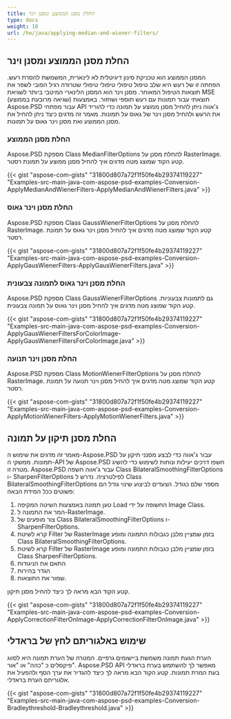 ```yaml
---
title: החלת מסנן הממוצע ומסנן וינר
type: docs
weight: 10
url: /he/java/applying-median-and-wiener-filters/
---
```


## **החלת מסנן הממוצע ומסנן וינר**
המסנן הממוצע הוא טכניקת סינון דיגיטלית לא לינארית, המשמשת להסרת רעש. הפחתה זו של רעש היא שלב טיפול טיפולי טיפולי טיפולי שטרודה רגיל הפובי לשפר את תוצאות הטיפול המאוחר. מסנן וינר הוא המסנן הלינארי המיטבי ביותר לשגיאת MSE (שגיאה מרובעת בממוצע) תוצאתי עבור תמונות עם רעש תוספי ושחזור. באמצעות Aspose.PSD עבור מפתחי API ג'אווה ניתן להחיל מסנן ממוצע על תמונה כדי להוריד את הרעש ולהחיל מסנן וינר של גאוס על תמונות. מאמר זה מדגים כיצד ניתן להחיל את מסנן הממוצע ואת מסנן וינר גאוס על תמונות.

### **החלת מסנן הממוצע**
Aspose.PSD מספקת Class MedianFilterOptions להחלת מסנן על RasterImage. קטע הקוד שמוצג מטה מדגים איך להחיל מסנן ממוצע על תמונת רסטר.

{{< gist "aspose-com-gists" "31800d807a72f1f50fe4b29374119227" "Examples-src-main-java-com-aspose-psd-examples-Conversion-ApplyMedianAndWienerFilters-ApplyMedianAndWienerFilters.java" >}}

### **החלת מסנן וינר גאוס**
Aspose.PSD מספקת Class GaussWienerFilterOptions להחלת מסנן על RasterImage. קטע הקוד שמוצג מטה מדגים איך להחיל מסנן וינר גאוס על תמונת רסטר.

{{< gist "aspose-com-gists" "31800d807a72f1f50fe4b29374119227" "Examples-src-main-java-com-aspose-psd-examples-Conversion-ApplyGausWienerFilters-ApplyGausWienerFilters.java" >}}

### **החלת מסנן וינר גאוס לתמונה צבעונית**
Aspose.PSD מספקת Class GaussWienerFilterOptions גם לתמונות צבעוניות. קטע הקוד שמוצג מטה מדגים איך להחיל מסנן וינר גאוס על תמונה צבעונית.

{{< gist "aspose-com-gists" "31800d807a72f1f50fe4b29374119227" "Examples-src-main-java-com-aspose-psd-examples-Conversion-ApplyGausWienerFiltersForColorImage-ApplyGausWienerFiltersForColorImage.java" >}}

### **החלת מסנן וינר תנועה**
Aspose.PSD מספקת Class MotionWienerFilterOptions להחלת מסנן על RasterImage. קטע הקוד שמוצג מטה מדגים איך להחיל מסנן וינר תנועה על תמונת רסטר.

{{< gist "aspose-com-gists" "31800d807a72f1f50fe4b29374119227" "Examples-src-main-java-com-aspose-psd-examples-Conversion-ApplyMotionWienerFilters-ApplyMotionWienerFilters.java" >}}

## **החלת מסנן תיקון על תמונה**
מאמר זה מדגים את שימוש ה-Aspose.PSD עבור ג'אווה כדי לבצע מסנני תיקון על תמונות. ממשקי ה-API של Aspose.PSD חשפו דרכים יעילות ונוחות לשימוש כדי להשיג מטרה זו. Aspose.PSD עבור ג'אווה חשפה Class BilateralSmoothingFilterOptions ו- SharpenFilterOptions לפילטרציה. נדרש ל Class BilateralSmoothingFilterOptions מספר שלם כגודל. הצעדים לביצוע שינוי גודל הם פשוטים ככל המידת הבאה:


1. טען תמונה באמצעות השיטה המקיפה Load החשופה על ידי Image Class.
1. המר את התמונה ל-RasterImage.
1. צור מופעים של Class BilateralSmoothingFilterOptions ו- SharpenFilterOptions.
1. קרא לשיטת Filter של RasterImage בזמן שמציין מלבן כגבולות התמונה ומופע Class BilateralSmoothingFilterOptions.
1. קרא לשיטת Filter של RasterImage בזמן שמציין מלבן כגבולות התמונה ומופע Class SharpenFilterOptions.
1. התאם את הניגודות
1. הגדר בהירות
1. שמור את התוצאות.

קטע הקוד הבא מראה לך כיצד להחיל מסנן תיקון.

{{< gist "aspose-com-gists" "31800d807a72f1f50fe4b29374119227" "Examples-src-main-java-com-aspose-psd-examples-Conversion-ApplyCorrectionFilterOnImage-ApplyCorrectionFilterOnImage.java" >}}

## **שימוש באלגוריתם לחץ של בראדלי**
הערת הגעת תמונה משמשת ביישומים גרפיים. המטרה של הערת תמונה היא לסווג פיקסלים כ "כהה" או "אור". Aspose.PSD API מאפשר לך להשתמש בערת בראדלי בעת המרת תמונות. קטע הקוד הבא מראה לך כיצד להגדיר את ערך הסף ולהפעיל את אלגוריתם הערת בראדלי.

{{< gist "aspose-com-gists" "31800d807a72f1f50fe4b29374119227" "Examples-src-main-java-com-aspose-psd-examples-Conversion-Bradleythreshold-Bradleythreshold.java" >}}
